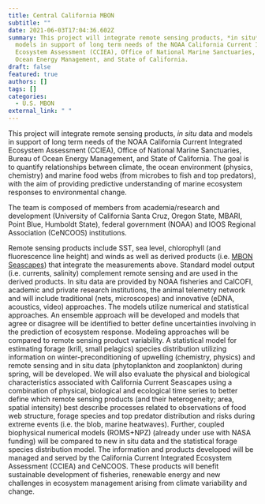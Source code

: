 ```yaml
---
title: Central California MBON
subtitle: ""
date: 2021-06-03T17:04:36.602Z
summary: This project will integrate remote sensing products, *in situ* data and
  models in support of long term needs of the NOAA California Current Integrated
  Ecosystem Assessment (CCIEA), Office of National Marine Sanctuaries, Bureau of
  Ocean Energy Management, and State of California.
draft: false
featured: true
authors: []
tags: []
categories:
  - U.S. MBON
external_link: " "
---
```

This project will integrate remote sensing products, *in situ* data and models in support of long term needs of the NOAA California Current Integrated Ecosystem Assessment (CCIEA), Office of National Marine Sanctuaries, Bureau of Ocean Energy Management, and State of California. The goal is to quantify relationships between climate, the ocean environment (physics, chemistry) and marine food webs (from microbes to fish and top predators), with the aim of providing predictive understanding of marine ecosystem responses to environmental change.

The team is composed of members from academia/research and development (University of California Santa Cruz, Oregon State, MBARI, Point Blue, Humboldt State), federal government (NOAA) and IOOS Regional Association (CeNCOOS) institutions.

Remote sensing products include SST, sea level, chlorophyll (and fluorescence line height) and winds as well as derived products (i.e. [MBON Seascapes](https://coastwatch.noaa.gov/cw/satellite-data-products/multi-parameter-models/seascape-pelagic-habitat-classification.html)) that integrate the measurements above. Standard model output (i.e. currents, salinity) complement remote sensing and are used in the derived products. In situ data are provided by NOAA fisheries and CalCOFI, academic and private research institutions, the animal telemetry network and will include traditional (nets, microscopes) and innovative (eDNA, acoustics, video) approaches. The models utilize numerical and statistical approaches. An ensemble approach will be developed and models that agree or disagree will be identified to better define uncertainties involving in the prediction of ecosystem response. Modeling approaches will be compared to remote sensing product variability. A statistical model for estimating forage (krill, small pelagics) species distribution utilizing information on winter-preconditioning of upwelling (chemistry, physics) and remote sensing and in situ data (phytoplankton and zooplankton) during spring, will be developed. We will also evaluate the physical and biological characteristics associated with California Current Seascapes using a combination of physical, biological and ecological time series to better define which remote sensing products (and their heterogeneity; area, spatial intensity) best describe processes related to observations of food web structure, forage species and top predator distribution and risks during extreme events (i.e. the blob, marine heatwaves). Further, coupled biophysical numerical models (ROMS+NPZ) (already under use with NASA funding) will be compared to new in situ data and the statistical forage species distribution model. The information and products developed will be managed and served by the California Current Integrated Ecosystem Assessment (CCIEA) and CeNCOOS. These products will benefit sustainable development of fisheries, renewable energy and new challenges in ecosystem management arising from climate variability and change.